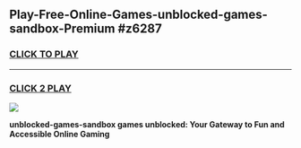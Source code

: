 
## Play-Free-Online-Games-unblocked-games-sandbox-Premium #z6287
<h3>
<a href="https://premium.freeplayer.one?title=unblocked-games-sandbox&ref=8M">CLICK TO PLAY</a></h3>
<hr>

<h3>
<a href="https://premium.freeplayer.one?title=unblocked-games-sandbox&ref=8M">CLICK 2 PLAY</a>
  
</h3>

<a href="https://premium.freeplayer.one?title=unblocked-games-sandbox&ref=8M"><img src="https://clearcache.store/games.png"></a>


**unblocked-games-sandbox games unblocked: Your Gateway to Fun and Accessible Online Gaming**

